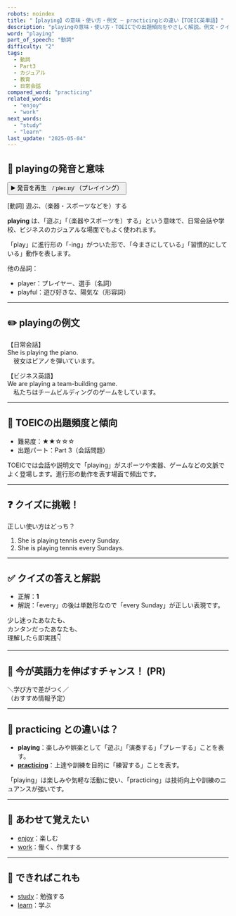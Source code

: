 ```yaml
---
robots: noindex
title: "【playing】の意味・使い方・例文 ― practicingとの違い【TOEIC英単語】"
description: "playingの意味・使い方・TOEICでの出題傾向をやさしく解説。例文・クイズ付きでpracticingとの違いもわかりやすく学べます。"
word: "playing"
part_of_speech: "動詞"
difficulty: "2"
tags:
  - 動詞
  - Part3
  - カジュアル
  - 教育
  - 日常会話
compared_word: "practicing"
related_words:
  - "enjoy"
  - "work"
next_words:
  - "study"
  - "learn"
last_update: "2025-05-04"
---
```


## 🔰 playingの発音と意味

<button class="play-audio" onclick="playTTS('playing')">
  <span class="play-audio-main">
    ▶️ 発音を再生　/ˈpleɪ.ɪŋ/
  </span>
  <span class="play-audio-sub">
    （プレイイング）
  </span>
</button>

[動詞] 遊ぶ、（楽器・スポーツなどを）する

**playing** は、「遊ぶ」「（楽器やスポーツを）する」という意味で、日常会話や学校、ビジネスのカジュアルな場面でもよく使われます。

「play」に進行形の「-ing」がついた形で、「今まさにしている」「習慣的にしている」動作を表します。

他の品詞：  
- player：プレイヤー、選手（名詞）
- playful：遊び好きな、陽気な（形容詞）

---

## ✏️ playingの例文

【日常会話】  
She is playing the piano.  
　彼女はピアノを弾いています。

【ビジネス英語】  
We are playing a team-building game.  
　私たちはチームビルディングのゲームをしています。

---

## 🎯 TOEICの出題頻度と傾向

- 難易度：★★☆☆☆
- 出題パート：Part 3（会話問題）

TOEICでは会話や説明文で「playing」がスポーツや楽器、ゲームなどの文脈でよく登場します。進行形の動作を表す場面で頻出です。

---

## ❓ クイズに挑戦！

正しい使い方はどっち？

1. She is playing tennis every Sunday.  
2. She is playing tennis every Sundays.

---

## ✅ クイズの答えと解説

- 正解：**1**
- 解説：「every」の後は単数形なので「every Sunday」が正しい表現です。

少し迷ったあなたも、  
カンタンだったあなたも、  
理解したら即実践👇️

---

## 🚀 今が英語力を伸ばすチャンス！ (PR)

<div class="info-center">
＼学び方で差がつく／<br>  
（おすすめ情報予定）
</div>

---

## 🤔  practicing との違いは？

- **playing**：楽しみや娯楽として「遊ぶ」「演奏する」「プレーする」ことを表す。
- **[practicing](/word/practicing)**：上達や訓練を目的に「練習する」ことを表す。

「playing」は楽しみや気軽な活動に使い、「practicing」は技術向上や訓練のニュアンスが強いです。

---

## 🧩 あわせて覚えたい

- [enjoy](/word/enjoy)：楽しむ
- [work](/word/work)：働く、作業する

---

## 📖 できればこれも

- [study](/word/study)：勉強する
- [learn](/word/learn)：学ぶ

<!-- cvid: aid23_bid15 -->
